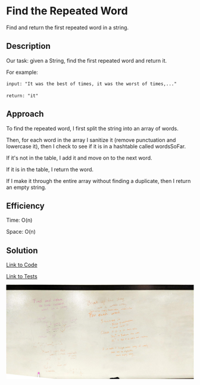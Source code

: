 # Find the Repeated Word

Find and return the first repeated word in a string.

## Description

Our task: given a String, find the first repeated word and return it. 

For example: 

    input: "It was the best of times, it was the worst of times,..."
    
    return: "it"

## Approach

To find the repeated word, I first split the string into an array of words. 

Then, for each word in the array I sanitize it (remove punctuation and lowercase it), then I check to see if it is in
 a hashtable called wordsSoFar. 
 
 If it's not in the table, I add it and move on to the next word. 
 
 If it is in the table, I return the word. 
 
 If I make it through the entire array without finding a duplicate, then I return an empty string. 

## Efficiency

Time: O(n)

Space: O(n)

## Solution

[Link to Code](../code401Challenges/src/main/java/repeatedWord/RepeatedWord.java)

[Link to Tests](../code401Challenges/src/main/java/repeatedWord/RepeatedWord.java)

![Whiteboard Solution](./assets/RepeatedWord_Whiteboard.jpg)